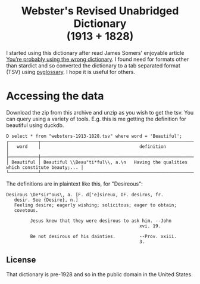 <h1 align="center">
  Webster's Revised Unabridged Dictionary
  <br>(1913 + 1828)
</h1>

I started using this dictionary after read
James Somers' enjoyable article
[You’re probably using the wrong dictionary](https://jsomers.net/blog/dictionary).
I found need for formats other than stardict and so
converted the dictionary to a tab separated format (TSV)
using [pyglossary](https://github.com/ilius/pyglossary).
I hope it is useful for others.

# Accessing the data

Download the zip from this archive and unzip as you wish to
get the tsv. You can query using a variety of tools. E.g. this
is me getting the definition for beautiful using duckdb.

```
D select * from "websters-1913-1828.tsv" where word = 'Beautiful';
┌───────────┬────────────────────────────────────────────────────────────────────────────────────┐
│   word    │                                     definition                                     │
├───────────┼────────────────────────────────────────────────────────────────────────────────────┤
│ Beautiful │ Beautiful \\Beau"ti*ful\\, a.\n   Having the qualities which constitute beauty;... │
└───────────┴────────────────────────────────────────────────────────────────────────────────────┘
```

The definitions are in plaintext like this, for "Desireous":

```
Desirous \De*sir"ous\, a. [F. d['e]sireux, OF. desiros, fr.
   desir. See {Desire}, n.]
   Feeling desire; eagerly wishing; solicitous; eager to obtain;
   covetous.

         Jesus knew that they were desirous to ask him. --John
                                                  xvi. 19.

         Be not desirous of his dainties.         --Prov. xxiii.
                                                  3.
```

## License

That dictionary is pre-1928 and so in the public domain in the
United States. 
